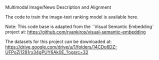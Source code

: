 Multimodal Image/News Description and Alignment

The code to train the image-text ranking model is available here.

Note: This code base is adapted from the ¨Visual Semantic Embedding¨ project at:
https://github.com/ryankiros/visual-semantic-embedding

The datasets for this project can be downloaded at:
https://drive.google.com/drive/u/1/folders/14CDo6DZ-UFPoZj1281rx34gPUY6Ak0E_?ogsrc=32